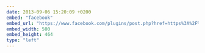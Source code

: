 ```yaml
---
date: 2013-09-06 15:20:09 +0200
embed: "facebook"
embed_url: "https://www.facebook.com/plugins/post.php?href=https%3A%2F%2Fwww.facebook.com%2Fphoto.php%3Ffbid%3D10151732812404865%26set%3Da.10150382045299865.355740.580174864%26type%3D3&width=500"
embed_width: 500
embed_height: 464
type: "left"
---
```


